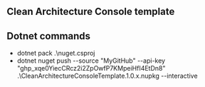 ## Clean Architecture Console template

## Dotnet commands
- dotnet pack .\nuget.csproj
- dotnet nuget push --source "MyGitHub" --api-key "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" .\CleanArchitectureConsoleTemplate.1.0.x.nupkg --interactive